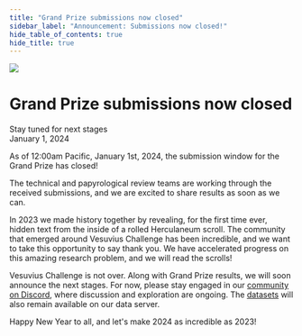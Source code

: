 ```yaml
---
title: "Grand Prize submissions now closed"
sidebar_label: "Announcement: Submissions now closed!"
hide_table_of_contents: true
hide_title: true
---
```


<head>
  <html data-theme="dark" />

  <meta name="description" content="Stay tuned for next stages" />

  <meta property="og:type" content="website" />
  <meta property="og:url" content="https://scrollprize.org/submissions_closed" />
  <meta property="og:title" content="Grand Prize submissions now closed" />
  <meta property="og:description" content="Stay tuned for next stages" />
  <meta property="og:image" content="https://scrollprize.org/img/firstletters/purple_card-new.png" />

  <meta property="twitter:card" content="summary_large_image" />
  <meta property="twitter:url" content="https://scrollprize.org/submissions_closed" />
  <meta property="twitter:title" content="Grand Prize Submissions Now Closed" />
  <meta property="twitter:description" content="Stay tuned for next stages" />
  <meta property="twitter:image" content="https://scrollprize.org/img/firstletters/purple_card-new.png" />
</head>

<img src="/img/firstletters/composite_thumb.png" />

<h1 className="color-white text-4xl md:text-7xl font-black !mb-2 leading-none tracking-tighter">
  Grand Prize submissions <span style={{
    background:
      "radial-gradient(53.44% 245.78% at 13.64% 46.56%, #F5653F 0%, #D53A17 100%)",
    WebkitBackgroundClip: "text",
    WebkitTextFillColor: "transparent",
    backgroundClip: "text",
    textFillColor: "transparent",
  }}>now closed</span>
</h1>

<div className="md:text-3xl text-lg font-medium mt-6 mb-2 opacity-80 leading-none tracking-tight">Stay tuned for next stages</div>

<div className="opacity-60 mb-8 italic">January 1, 2024</div>

As of 12:00am Pacific, January 1st, 2024, the submission window for the Grand Prize has closed!

The technical and papyrological review teams are working through the received submissions, and we are excited to share results as soon as we can.

In 2023 we made history together by revealing, for the first time ever, hidden text from the inside of a rolled Herculaneum scroll.
The community that emerged around Vesuvius Challenge has been incredible, and we want to take this opportunity to say thank you.
We have accelerated progress on this amazing research problem, and we will read the scrolls!

Vesuvius Challenge is not over.
Along with Grand Prize results, we will soon announce the next stages.
For now, please stay engaged in our [community on Discord](https://discord.gg/V4fJhvtaQn), where discussion and exploration are ongoing.
The [datasets](data) will also remain available on our data server.

Happy New Year to all, and let's make 2024 as incredible as 2023!
